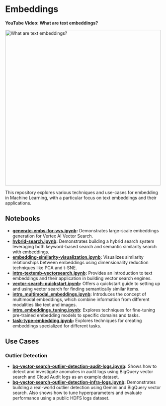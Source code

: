# Embeddings

<!-- markdownlint-disable MD036 -->
**YouTube Video: What are text embeddings?**
<!-- markdownlint-enable MD036 -->

<!-- markdownlint-disable MD033 -->
<a href="https://www.youtube.com/watch?v=vlcQV4j2kTo&list=PLIivdWyY5sqLvGdVLJZh2EMax97_T-OIB" target="_blank">
  <img src="https://img.youtube.com/vi/vlcQV4j2kTo/maxresdefault.jpg" alt="What are text embeddings?" width="500">
</a>
<!-- markdownlint-enable MD033 -->

This repository explores various techniques and use-cases for embedding in Machine Learning, with a particular focus on text embeddings and their applications.

## Notebooks

- **[generate-embs-for-vvs.ipynb](generate-embs-for-vvs.ipynb):** Demonstrates large-scale embeddings generation for Vertex AI Vector Search.
- **[hybrid-search.ipynb](hybrid-search.ipynb):** Demonstrates building a hybrid search system leveraging both keyword-based search and semantic similarity search with embeddings.
- **[embedding-similarity-visualization.ipynb](embedding-similarity-visualization.ipynb):** Visualizes similarity relationships between embeddings using dimensionality reduction techniques like PCA and t-SNE.
- **[intro-textemb-vectorsearch.ipynb](intro-textemb-vectorsearch.ipynb):** Provides an introduction to text embeddings and their application in building vector search engines.
- **[vector-search-quickstart.ipynb](vector-search-quickstart.ipynb):** Offers a quickstart guide to setting up and using vector search for finding semantically similar items.
- **[intro_multimodal_embeddings.ipynb](intro_multimodal_embeddings.ipynb):** Introduces the concept of multimodal embeddings, which combine information from different modalities like text and images.
- **[intro_embeddings_tuning.ipynb](intro_embeddings_tuning.ipynb):** Explores techniques for fine-tuning pre-trained embedding models to specific domains and tasks.
- **[task-type-embedding.ipynb](task-type-embedding.ipynb):** Explores techniques for creating embeddings specialized for different tasks.

## Use Cases

### Outlier Detection

- **[bq-vector-search-outlier-detection-audit-logs.ipynb](use-cases/outlier-detection/bq-vector-search-outlier-detection-audit-logs.ipynb):** Shows how to detect and investigate anomalies in audit logs using BigQuery vector search and Cloud Audit logs as an example dataset.
- **[bq-vector-search-outlier-detection-infra-logs.ipynb](use-cases/outlier-detection/bq-vector-search-outlier-detection-infra-logs.ipynb):** Demonstrates building a real-world outlier detection using Gemini and BigQuery vector search. Also shows how to tune hyperparameters and evaluate performance using a public HDFS logs dataset.
